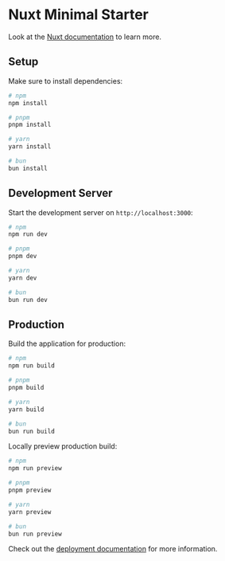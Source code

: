 # Nuxt Minimal Starter

Look at the [Nuxt documentation](https://nuxt.com/docs/getting-started/introduction) to learn more.


<!-- ========= install supabase ========
npm install @supabase/supabase-js
npm audit
-edit .env
SUPABASE_URL="replace url"
SUPABASE_KEY="supabase key"


# install icon
npx nuxi module add icon

# nuxt js
npx nuxi@latest init <project-name>
cd <project-name>
npm run dev -- -o
npm install -->

## Setup

Make sure to install dependencies:

```bash
# npm
npm install

# pnpm
pnpm install

# yarn
yarn install

# bun
bun install
```

## Development Server

Start the development server on `http://localhost:3000`:

```bash
# npm
npm run dev

# pnpm
pnpm dev

# yarn
yarn dev

# bun
bun run dev
```

## Production

Build the application for production:

```bash
# npm
npm run build

# pnpm
pnpm build

# yarn
yarn build

# bun
bun run build
```

Locally preview production build:

```bash
# npm
npm run preview

# pnpm
pnpm preview

# yarn
yarn preview

# bun
bun run preview
```

Check out the [deployment documentation](https://nuxt.com/docs/getting-started/deployment) for more information.
